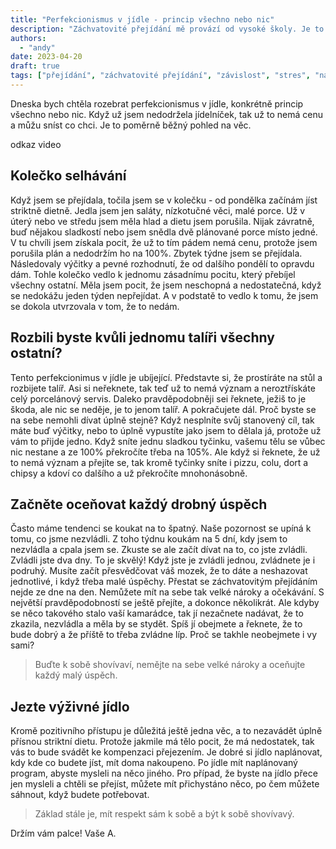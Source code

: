 ```yaml
---
title: "Perfekcionismus v jídle - princip všechno nebo nic"
description: "Záchvatovité přejídání mě provází od vysoké školy. Je to porucha příjmu potravy, kterou trpí poměrně velké množství lidí a tímto bych chtěla o této poruše zvýšit povědomí. "
authors:
  - "andy"
date: 2023-04-20
draft: true
tags: ["přejídání", "záchvatovité přejídání", "závislost", "stres", "nadváha"]
---
```


Dneska bych chtěla rozebrat perfekcionismus v jídle, konkrétně princip všechno nebo nic. Když už jsem nedodržela jídelníček, tak už to nemá cenu a můžu sníst co chci. Je to poměrně běžný pohled na věc. 

odkaz video

## Kolečko selhávání
Když jsem se přejídala, točila jsem se v kolečku - od pondělka začínám jíst striktně dietně. Jedla jsem jen saláty, nízkotučné věci, malé porce. Už v úterý nebo ve středu jsem měla hlad a dietu jsem porušila. Nijak závratně, buď nějakou sladkostí nebo jsem snědla dvě plánované porce místo jedné. V tu chvíli jsem získala pocit, že už to tím pádem nemá cenu, protože jsem porušila plán a nedodržím ho na 100%. Zbytek týdne jsem se přejídala. Následovaly výčitky a pevné rozhodnutí, že od dalšího pondělí to opravdu dám. Tohle kolečko vedlo k jednomu zásadnímu pocitu, který přebíjel všechny ostatní. Měla jsem pocit, že jsem neschopná a nedostatečná, když se nedokážu jeden týden nepřejídat. A v podstatě to vedlo k tomu, že jsem se dokola utvrzovala v tom, že to nedám. 

## Rozbili byste kvůli jednomu talíři všechny ostatní?
Tento perfekcionimus v jídle je ubíjející. Představte si, že  prostíráte na stůl a rozbijete talíř. Asi si neřeknete, tak teď už to nemá význam a neroztřískáte celý porcelánový servis. Daleko pravděpodobněji sei řeknete, ježiš to je škoda, ale nic se neděje, je to jenom talíř. A pokračujete dál. Proč byste se na sebe nemohli dívat úplně stejně? Když nesplníte svůj stanovený cíl, tak máte buď výčitky, nebo to úplně vypustíte jako jsem to dělala já, protože už vám to přijde jedno. Když sníte jednu sladkou tyčinku, vašemu tělu se vůbec nic nestane a ze 100% překročíte třeba na 105%. Ale když si řeknete, že už to nemá význam a přejíte se, tak kromě tyčinky sníte i pizzu, colu, dort a chipsy a kdoví co dalšího a už překročíte mnohonásobně. 

## Začněte oceňovat každý drobný úspěch
Často máme tendenci se koukat na to špatný. Naše pozornost se upíná k tomu, co jsme nezvládli. Z toho týdnu koukám na 5 dní, kdy jsem to nezvládla a cpala jsem se. Zkuste se ale začít dívat na to, co jste zvládli. Zvládli jste dva dny. To je skvělý! Když jste je zvládli jednou, zvládnete je i podruhý. Musíte začít přesvědčovat váš mozek, že to dáte a neshazovat jednotlivé, i když třeba malé úspěchy. Přestat se záchvatovitým přejídáním nejde ze dne na den. Nemůžete mít na sebe tak velké nároky a očekávání. S největší pravděpodobností se ještě přejíte, a dokonce několikrát. Ale kdyby se něco takového stalo vaší kamarádce, tak jí nezačnete nadávat, že to zkazila, nezvládla a měla by se stydět. Spíš jí obejmete a řeknete, že to bude dobrý a že příště to třeba zvládne líp. Proč se takhle neobejmete i vy sami? 
> Buďte k sobě shovívaví, nemějte na sebe velké nároky a oceňujte každý malý úspěch. 

## Jezte výživné jídlo
Kromě pozitivního přístupu je důležitá ještě jedna věc, a to nezavádět úplně přísnou striktní dietu. Protože jakmile má tělo pocit, že má nedostatek, tak vás to bude svádět ke kompenzaci přejezením. Je dobré si jídlo naplánovat, kdy kde co budete jíst, mít doma nakoupeno. Po jídle mít naplánovaný program, abyste mysleli na něco jiného. Pro případ, že byste na jídlo přece jen mysleli a chtěli se přejíst, můžete mít přichystáno něco, po čem můžete sáhnout, když budete potřebovat. 

> Základ stále je, mít respekt sám k sobě a být k sobě shovívavý. 

Držím vám palce! Vaše A.
